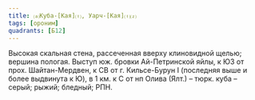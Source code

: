 ```yaml
---
title: ⒜Куба-[Кая]⒯, Уарч-[Кая]⒯⒵
tags: [ороним]
quadrants: [Б12]
---
```


Высокая скальная стена, рассеченная вверху клиновидной щелью; вершина пологая.
Выступ юж. бровки Ай-Петринской яйлы, к ЮЗ от прох. Шайтан-Мердвен, к СВ от г.
Кильсе-Бурун I (последняя выше и более выдвинута к Ю), в 1 км. к С от нп Олива
(Ялт.) – тюрк. куба – серый; рыжий; бледный; РПН.
